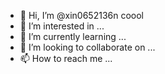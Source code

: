 - 👋 Hi, I’m @xin0652136n coool
- 👀 I’m interested in ...
- 🌱 I’m currently learning ...
- 💞️ I’m looking to collaborate on ...
- 📫 How to reach me ...

<!---
xin0652136n/xin0652136n is a ✨ special ✨ repository because its `README.md` (this file) appears on your GitHub profile.
You can click the Preview link to take a look at your changes.
--->
